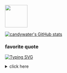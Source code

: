 
<image src="./candywater.png" height=75 />

<!-- [![Typing SVG](https://readme-typing-svg.herokuapp.com?color=%23000000&lines=Hi+here+is+my+cyber+space!)](https://git.io/typing-svg) -->

[![candywater's GitHub stats](https://github-readme-stats.vercel.app/api?username=candywater&count_private=true&show_icons=true&theme=graywhite&hide=issues,contribs)](https://github.com/anuraghazra/github-readme-stats)




<!--
**candywater/candywater** is a ✨ _special_ ✨ repository because its `README.md` (this file) appears on your GitHub profile.
[![Top Langs](https://github-readme-stats.vercel.app/api/top-langs/?username=candywater)](https://github.com/anuraghazra/github-readme-stats)

Here are some ideas to get you started:

- 🔭 I’m currently working on ...
- 🌱 I’m currently learning ...
- 👯 I’m looking to collaborate on ...
- 🤔 I’m looking for help with ...
- 💬 Ask me about ...
- 📫 How to reach me: ...
- 😄 Pronouns: ...
- ⚡ Fun fact: ...
-->


### favorite quote
[![Typing SVG](https://readme-typing-svg.herokuapp.com?font=-apple-system%2CBlinkMacSystemFont%2C%22Segoe+UI%22%2CHelvetica%2CArial%2Csans-serif%2C%22Apple+Color+Emoji%22%2C%22Segoe+UI+Emoji%22&color=%23000000&size=16&width=700&lines=%E2%80%9C%E8%99%BD%E7%84%B6%E7%9E%8E%E5%AD%90%E6%84%9F%E6%83%85%E5%A4%B1%E8%B4%A5%EF%BC%8C%E4%BD%86%E5%9C%A8%E6%AD%A4%E5%90%8E%E7%A7%89%E7%83%9B%E5%A4%9C%E8%81%8A%E4%B8%AD%E6%95%99%E4%BC%9A%E6%88%91%E5%BE%88%E5%A4%9A%E4%B8%9C%E8%A5%BF%E3%80%82;%E6%AF%94%E5%A6%82%EF%BC%9A%E5%AD%A6%E4%BC%9A%E8%87%AA%E6%88%91%E6%AC%BA%E9%AA%97%EF%BC%8C%E6%95%A2%E4%BA%8E%E9%9D%A2%E5%AF%B9%E8%87%AA%E5%B7%B1%E6%9C%80%E6%97%A0%E8%80%BB%E7%9A%84%E5%BF%B5%E5%A4%B4%EF%BC%8C;%E6%95%A2%E4%BA%8E%E8%A1%8C%E5%8A%A8%EF%BC%8C%E8%BF%87%E5%90%8E%E8%AF%B4%E5%AE%9E%E8%AF%9D%E3%80%82%E5%87%A1%E6%98%AF%E6%83%B3%E5%81%9A%E5%B0%B1%E5%81%9A%EF%BC%8C%E6%83%B3%E5%A4%AA%E5%A4%9A%E6%B2%A1%E7%94%A8%E3%80%82;%E6%89%93%E6%9E%B6%E4%B8%80%E5%AE%9A%E8%A6%81%E6%9C%89%E6%B0%94%E5%8A%BF%EF%BC%8C%E4%B8%80%E6%97%A6%E5%8A%A8%E6%89%8B%EF%BC%8C%E5%85%88%E7%8E%AF%E8%A7%86%E5%9B%9B%E5%91%A8%EF%BC%8C;%E7%94%AD%E7%AE%A1%E7%9C%8B%E8%A7%81%E4%BB%80%E4%B9%88%EF%BC%8C%E8%B6%8A%E4%B8%8D%E6%95%A2%E6%8B%BF%E7%9A%84%E5%B0%B1%E8%B6%8A%E8%A6%81%E5%86%B2%E4%B8%8A%E6%8B%BF%E8%B5%B7%E6%9D%A5%EF%BC%8C%E6%B0%94%E5%8A%BF%E4%B8%8A%E7%BB%9D%E5%AF%B9%E8%A6%81%E5%85%88%E5%8E%8B%E8%BF%87%E5%AF%B9%E6%96%B9%E3%80%82;%E5%8F%A6%E5%A4%96%E5%BE%88%E5%A4%9A%E4%BB%A5%E5%89%8D%E6%83%B3%E8%BF%87%E7%9A%84%E7%83%A6%E6%81%BC%EF%BC%8C%E7%9C%9F%E6%AD%A3%E5%8E%BB%E9%9D%A2%E5%AF%B9%E6%97%B6%E5%B9%B6%E4%B8%8D%E9%9A%BE%E8%BF%87%E3%80%82;%E5%8D%B3%E4%BD%BF%E5%92%8C%E7%8C%B4%E5%AD%90%E5%8D%95%E6%8C%91CS%EF%BC%8C%E6%8A%8A%E6%8A%8A%E8%A2%AB%E4%BB%96%E6%89%8B%E6%9E%AA%E7%88%86%E5%A4%B4%EF%BC%8C%E4%B9%9F%E5%88%AB%E5%AF%B9%E4%BB%96%E5%A4%A7%E5%96%8A%E5%A4%A7%E5%8F%AB%EF%BC%8C;%E5%85%B6%E5%AE%9E%E5%9C%A8%E7%B2%BE%E7%A5%9E%E4%B8%8A%EF%BC%8C%E5%B7%B2%E7%BB%8F%E5%BC%BA%E5%A5%B8%E4%BA%86%E7%8C%B4%E5%AD%90%E3%80%82%E2%80%9D+from+%E5%B0%8F%E8%AF%B4%E3%80%8A%E9%80%9B%E8%8D%A1%C2%B7%E7%AC%AC%E4%B8%89%E5%8D%B7%C2%B7%E7%9E%8E%E5%AD%90%E3%80%8B)](https://git.io/typing-svg)
<details>
  <summary>click here</summary>
  
  >“虽然瞎子感情失败，但在此后秉烛夜聊中教会我很多东西。比如：学会自我欺骗，敢于面对自己最无耻的念头，敢于行动，过后说实话。凡是想做就做，想太多没用。打架一定要有气势，一旦动手，先环视四周，甭管看见什么，越不敢拿的就越要冲上拿起来，气势上绝对要先压过对方。另外很多以前想过的烦恼，真正去面对时并不难过。即使和猴子单挑CS，把把被他手枪爆头，也别对他大喊大叫，其实在精神上，已经强奸了猴子。”
  from 小说《逛荡·第三卷·瞎子》
</details>


